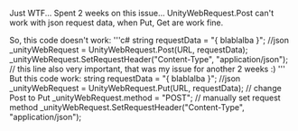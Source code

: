 Just WTF... Spent 2 weeks on this issue...
UnityWebRequest.Post can't work with json request data, when Put, Get are work fine. 


So, this code doesn't work:
'''c#
string requestData = "{ blablalba }"; //json
_unityWebRequest = UnityWebRequest.Post(URL, requestData);
_unityWebRequest.SetRequestHeader("Content-Type", "application/json"); // this line also very important, that was my issue for another 2 weeks :)
'''
But this code work:
string requestData = "{ blablalba }"; //json
_unityWebRequest = UnityWebRequest.Put(URL, requestData); // change Post to Put
_unityWebRequest.method = "POST"; // manually set request method
_unityWebRequest.SetRequestHeader("Content-Type", "application/json");
